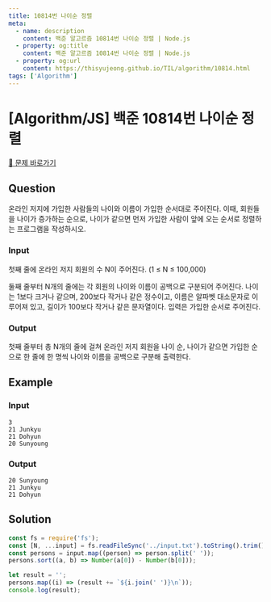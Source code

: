 ```yaml
---
title: 10814번 나이순 정렬
meta:
  - name: description
    content: 백준 알고르즘 10814번 나이순 정렬 | Node.js
  - property: og:title
    content: 백준 알고르즘 10814번 나이순 정렬 | Node.js
  - property: og:url
    content: https://thisyujeong.github.io/TIL/algorithm/10814.html
tags: ['Algorithm']
---
```


# [Algorithm/JS] 백준 10814번 나이순 정렬

[🔗 문제 바로가기](https://www.acmicpc.net/problem/10814)

## Question

온라인 저지에 가입한 사람들의 나이와 이름이 가입한 순서대로 주어진다. 이때, 회원들을 나이가 증가하는 순으로, 나이가 같으면 먼저 가입한 사람이 앞에 오는 순서로 정렬하는 프로그램을 작성하시오.

### Input

첫째 줄에 온라인 저지 회원의 수 N이 주어진다. (1 ≤ N ≤ 100,000)

둘째 줄부터 N개의 줄에는 각 회원의 나이와 이름이 공백으로 구분되어 주어진다. 나이는 1보다 크거나 같으며, 200보다 작거나 같은 정수이고, 이름은 알파벳 대소문자로 이루어져 있고, 길이가 100보다 작거나 같은 문자열이다. 입력은 가입한 순서로 주어진다.

### Output

첫째 줄부터 총 N개의 줄에 걸쳐 온라인 저지 회원을 나이 순, 나이가 같으면 가입한 순으로 한 줄에 한 명씩 나이와 이름을 공백으로 구분해 출력한다.

## Example

### Input

```
3
21 Junkyu
21 Dohyun
20 Sunyoung
```

### Output

```
20 Sunyoung
21 Junkyu
21 Dohyun
```

## Solution

```js
const fs = require('fs');
const [N, ...input] = fs.readFileSync('../input.txt').toString().trim().split('\n');
const persons = input.map((person) => person.split(' '));
persons.sort((a, b) => Number(a[0]) - Number(b[0]));

let result = '';
persons.map((i) => (result += `${i.join(' ')}\n`));
console.log(result);
```
